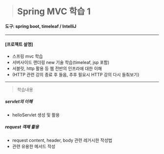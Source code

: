 > # Spring MVC 학습 1

#### 도구: spring boot, timeleaf / IntelliJ
___
#### [프로젝트 설명]
* 스프링 mvc 학습
* 서버사이드 랜더링 new 기술 학습(timeleaf, jsp 포함)
* 서블릿, http 활용 등 웹 전반의 인프라에 대한 이해
* (HTTP 관련 강의 종료 후 들음, 추후 필요시 HTTP 강의 다시 들춰보기)
___
> 학습내용
##### servlet의 이해
* helloServlet 생성 및 활용
##### request 객체 활용
* request content, header, body 관련 레거시한 작성법
* 관련 유용한 메서드 작성


